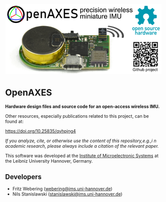 ![OpenAXES Graphical Abstract](docs/static/images/gagraphic.png)

# OpenAXES

**Hardware design files and source code for an open-access wireless IMU.**

Other resources, especially publications related to this project, can be found at:

https://doi.org/10.25835/qyhpjng4

*If you analyze, cite, or otherwise use the content of this repository,e.g.,i n academic research, please always 
include a citation of the relevant paper.*

This software was developed at the [Institute of Microelectronic Systems](https://www.ims.uni-hannover.de/) at the Leibniz University Hannover, Germany.

## Developers

- Fritz Webering (webering@ims.uni-hannover.de)
- Nils Stanislawski (stanislawski@ims.uni-hannover.de)


